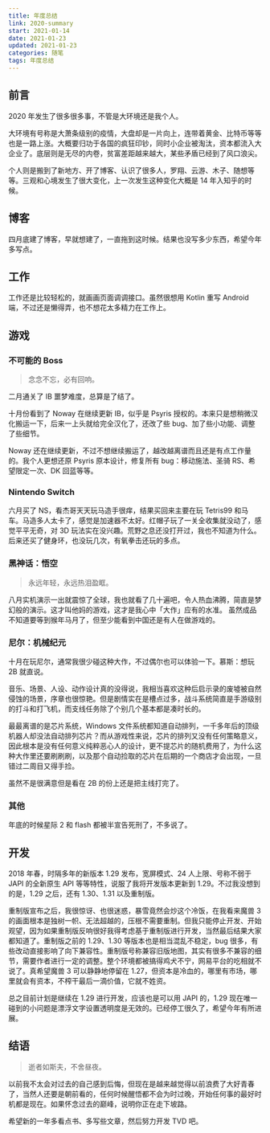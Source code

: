 ```yaml
---
title: 年度总结
link: 2020-summary
start: 2021-01-14
date: 2021-01-23
updated: 2021-01-23
categories: 随笔
tags: 年度总结
---
```


## 前言

2020 年发生了很多很多事，不管是大环境还是我个人。

<!-- more -->

大环境有号称是大萧条级别的疫情，大盘却是一片向上，连带着黄金、比特币等等也是一路上涨。大概要归功于各国的疯狂印钞，同时小企业被淘汰，资本都流入大企业了。底层则是无尽的内卷，贫富差距越来越大，某些矛盾已经到了风口浪尖。

个人则是搬到了新地方、开了博客、认识了很多人，罗翔、云游、木子、随想等等。三观和心境发生了很大变化，上一次发生这种变化大概是 14 年入知乎的时候。

## 博客

四月底建了博客，早就想建了，一直拖到这时候。结果也没写多少东西，希望今年多写点。

## 工作

工作还是比较轻松的，就画画页面调调接口。虽然很想用 Kotlin 重写 Android 端，不过还是懒得弄，也不想花太多精力在工作上。

## 游戏

### 不可能的 Boss

> 念念不忘，必有回响。

二月通关了 IB 噩梦难度，总算是了结了。

十月份看到了 Noway 在继续更新 IB，似乎是 Psyris 授权的。本来只是想稍微汉化搬运一下，后来一上头就给完全汉化了，还改了些 bug、加了些小功能、调整了些细节。

Noway 还在继续更新，不过不想继续搬运了，越改越离谱而且还是有点工作量的。我个人更想还原 Psyris 原本设计，修复所有 bug：移动施法、圣骑 RS、希望限定一次、DK 回蓝等等。

### Nintendo Switch

六月买了 NS，看杰哥天天玩马造手很痒，结果买回来主要在玩 Tetris99 和马车。马造多人太卡了，感觉是加速器不太好。红帽子玩了一关全收集就没动了，感觉平平无奇，对 3D 玩法实在没兴趣。荒野之息还没打开过，我也不知道为什么。后来还买了健身环，也没玩几次，有氧拳击还玩的多点。

### 黑神话：悟空

> 永远年轻，永远热泪盈眶。

八月实机演示一出就震惊了全球，我也就看了几十遍吧，令人热血沸腾，简直是梦幻般的演示。这才叫他妈的游戏，这才是我心中「大作」应有的水准。
虽然成品不知道要等到猴年马月了，但至少能看到中国还是有人在做游戏的。

### 尼尔：机械纪元

十月在玩尼尔，通常我很少碰这种大作，不过偶尔也可以体验一下。慕斯：想玩 2B 就直说。

音乐、场景、人设、动作设计真的没得说，我相当喜欢这种后启示录的废墟被自然侵蚀的场景，序章也很惊艳。但是剧情实在是槽点过多，战斗系统简直是手游级别的打斗和打飞机，而支线任务除了个别几个基本都是凑时长的。

最最离谱的是芯片系统，Windows 文件系统都知道自动排列，一千多年后的顶级机器人却没法自动排列芯片？而从游戏性来说，芯片的排列又没有任何策略意义，因此根本是没有任何意义纯粹恶心人的设计，更不提芯片的随机费用了，为什么这种大作里还要刷刷刷，以及那个自动捡取的芯片在后期的一个商店才会出现，一旦错过二周目又得手捡。

虽然不是很满意但是看在 2B 的份上还是把主线打完了。

### 其他

年底的时候星际 2 和 flash 都被半宣告死刑了，不多说了。

## 开发

2018 年春，时隔多年的新版本 1.29 发布，宽屏模式、24 人上限、号称不弱于 JAPI 的全新原生 API 等等特性，说服了我将开发版本更新到 1.29。不过我没想到的是，1.29 之后，还有 1.30、1.31 以及重制版。

重制版宣布之后，我很惊讶、也很迷惑，暴雪竟然会炒这个冷饭，在我看来魔兽 3 的画面根本是独树一帜、无法超越的，压根不需要重制。但我只能停止开发、开始观望，因为如果重制版反响很好我得考虑基于重制版进行开发，当然最后结果大家都知道了。重制版之前的 1.29、1.30 等版本也是相当混乱不稳定，bug 很多，有些改动直接影响了向下兼容性。重制版号称兼容旧版地图，其实有很多不兼容的细节，需要作者进行一定的调整。整个环境都被搞得鸡犬不宁，网易平台的吃相就不说了。真希望魔兽 3 可以静静地停留在 1.27，但资本是冷血的，哪里有市场，哪里就会有资本，不榨干最后一滴价值，它就不姓资。

总之目前计划是继续在 1.29 进行开发，应该也是可以用 JAPI 的，1.29 现在唯一碰到的小问题是漂浮文字设置透明度是无效的。已经停工很久了，希望今年有所进展。

## 结语

> 逝者如斯夫，不舍昼夜。

以前我不太会对过去的自己感到后悔，但现在是越来越觉得以前浪费了大好青春了，当然人还要是朝前看的，任何时候醒悟都不会为时过晚，开始任何事的最好时机都是现在。如果怀念过去的巅峰，说明你正在走下坡路。

希望新的一年多看点书、多写些文章，然后努力开发 TVD 吧。
